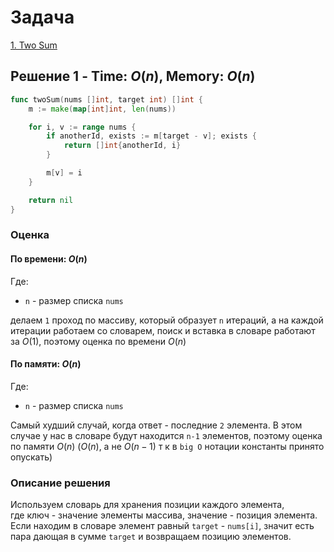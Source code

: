 # Задача

[1. Two Sum](https://leetcode.com/problems/two-sum/)

## Решение 1 - Time: $O(n)$, Memory: $O(n)$

```go
func twoSum(nums []int, target int) []int {
    m := make(map[int]int, len(nums))

    for i, v := range nums {
        if anotherId, exists := m[target - v]; exists {
            return []int{anotherId, i}
        }

        m[v] = i
    }

    return nil
}
```

### Оценка 

#### По времени: $O(n)$
Где:
* `n` - размер списка `nums`

делаем `1` проход по массиву, который образует `n` итераций, а на каждой итерации работаем со словарем, поиск и вставка в словаре работают за $O(1)$, поэтому оценка по времени $O(n)$

#### По памяти: $O(n)$
Где:
* `n` - размер списка `nums`

Самый худший случай, когда ответ - последние `2` элемента. В этом случае у нас в словаре будут находится `n-1` элементов, поэтому оценка по памяти $O(n)$ ($O(n)$, а не $O(n-1)$ т к в `big O` нотации константы принято опускать)

### Описание решения

Используем словарь для хранения позиции каждого элемента, где ключ - значение элементы массива, значение - позиция элемента. Eсли находим в словаре элемент равный `target` - `nums[i]`, значит есть пара дающая в сумме `target` и возвращаем позицию элементов.